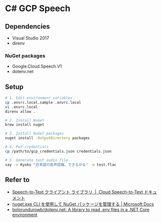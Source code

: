 # C# GCP Speech

## Dependencies

* Visual Studio 2017
* direnv

### NuGet packages

* Google.Cloud.Speech.V1
* dotenv.net

## Setup

```sh
# 1. Edit environment variables
cp .envrc.local.sample .envrc.local
vi .envrc.local
direnv allow .

# 2. Install NuGet
brew install nuget

# 3. Install NuGet packages
nuget install -OutputDirectory packages

# 4. Put credentials
cp /path/to/gcp_credentials.json credentials.json

# 5. Generate test audio file
say -v Kyoko "日本語の音声認識、できるかな" -o test.flac
```

## Refer to

- [Speech-to-Text クライアント ライブラリ  |  Cloud Speech-to-Text ドキュメント](https://cloud.google.com/speech-to-text/docs/libraries?hl=ja#client-libraries-install-csharp)
- [nuget.exe CLI を使用して NuGet パッケージを管理する | Microsoft Docs](https://docs.microsoft.com/ja-jp/nuget/consume-packages/install-use-packages-nuget-cli)
- [bolorundurowb/dotenv.net: A library to read .env files in a .NET Core environment](https://github.com/bolorundurowb/dotenv.net)
